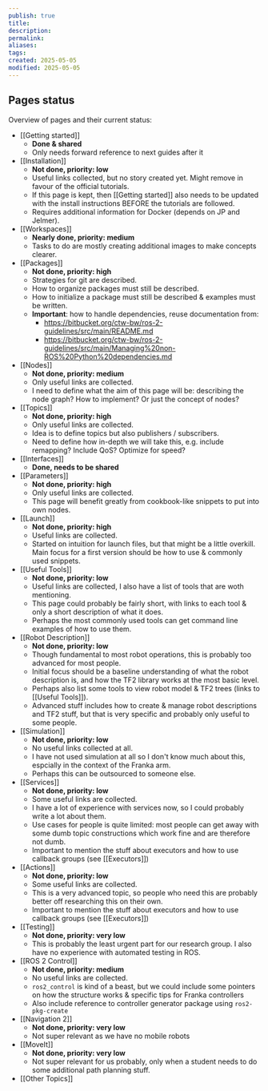 ```yaml
---
publish: true
title:
description: 
permalink: 
aliases: 
tags: 
created: 2025-05-05
modified: 2025-05-05
---
```


## Pages status

Overview of pages and their current status:

- [[Getting started]]
    - **Done & shared**
    - Only needs forward reference to next guides after it
- [[Installation]]
    - **Not done, priority: low**
    - Useful links collected, but no story created yet. Might remove in favour of the official tutorials.
    - If this page is kept, then [[Getting started]] also needs to be updated with the install instructions BEFORE the tutorials are followed.
    - Requires additional information for Docker (depends on JP and Jelmer).
- [[Workspaces]]
    - **Nearly done, priority: medium**
    - Tasks to do are mostly creating additional images to make concepts clearer.
- [[Packages]]
    - **Not done, priority: high**
    - Strategies for git are described.
    - How to organize packages must still be described.
    - How to initialize a package must still be described & examples must be written.
    - **Important**: how to handle dependencies, reuse documentation from:
        - <https://bitbucket.org/ctw-bw/ros-2-guidelines/src/main/README.md>
        - <https://bitbucket.org/ctw-bw/ros-2-guidelines/src/main/Managing%20non-ROS%20Python%20dependencies.md>
- [[Nodes]]
    - **Not done, priority: medium**
    - Only useful links are collected.
    - I need to define what the aim of this page will be: describing the node graph? How to implement? Or just the concept of nodes?
- [[Topics]]
    - **Not done, priority: high**
    - Only useful links are collected.
    - Idea is to define topics but also publishers / subscribers.
    - Need to define how in-depth we will take this, e.g. include remapping? Include QoS? Optimize for speed?
- [[Interfaces]]
    - **Done, needs to be shared**
- [[Parameters]]
    - **Not done, priority: high**
    - Only useful links are collected.
    - This page will benefit greatly from cookbook-like snippets to put into own nodes.
- [[Launch]]
    - **Not done, priority: high**
    - Useful links are collected.
    - Started on intuition for launch files, but that might be a little overkill. Main focus for a first version should be how to use & commonly used snippets.
- [[Useful Tools]]
    - **Not done, priority: low**
    - Useful links are collected, I also have a list of tools that are woth mentioning.
    - This page could probably be fairly short, with links to each tool & only a short description of what it does.
    - Perhaps the most commonly used tools can get command line examples of how to use them.
- [[Robot Description]]
    - **Not done, priority: low**
    - Though fundamental to most robot operations, this is probably too advanced for most people.
    - Initial focus should be a baseline understanding of what the robot description is, and how the TF2 library works at the most basic level.
    - Perhaps also list some tools to view robot model & TF2 trees (links to [[Useful Tools]]).
    - Advanced stuff includes how to create & manage robot descriptions and TF2 stuff, but that is very specific and probably only useful to some people.
- [[Simulation]]
    - **Not done, priority: low**
    - No useful links collected at all.
    - I have not used simulation at all so I don't know much about this, espcially in the context of the Franka arm.
    - Perhaps this can be outsourced to someone else.
- [[Services]]
    - **Not done, priority: low**
    - Some useful links are collected.
    - I have a lot of experience with services now, so I could probably write a lot about them.
    - Use cases for people is quite limited: most people can get away with some dumb topic constructions which work fine and are therefore not dumb.
    - Important to mention the stuff about executors and how to use callback groups (see [[Executors]])
- [[Actions]]
    - **Not done, priority: low**
    - Some useful links are collected.
    - This is a very advanced topic, so people who need this are probably better off researching this on their own.
    - Important to mention the stuff about executors and how to use callback groups (see [[Executors]])
- [[Testing]]
    - **Not done, priority: very low**
    - This is probably the least urgent part for our research group. I also have no experience with automated testing in ROS.
- [[ROS 2 Control]]
    - **Not done, priority: medium**
    - No useful links are collected.
    - `ros2_control` is kind of a beast, but we could include some pointers on how the structure works & specific tips for Franka controllers
    - Also include reference to controller generator package using `ros2-pkg-create`
- [[Navigation 2]]
    - **Not done, priority: very low**
    - Not super relevant as we have no mobile robots
- [[MoveIt]]
    - **Not done, priority: very low**
    - Not super relevant for us probably, only when a student needs to do some additional path planning stuff.
- [[Other Topics]]

